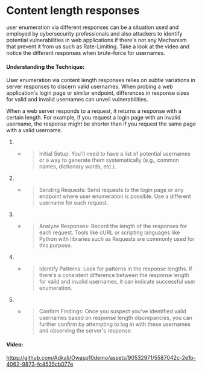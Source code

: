 # Content length responses
user enumeration via different responses can be a situation used and employed by cybersecurity professionals and also attackers to identify potential vulnerabilities in web applications if there's not any Mechanism that prevent it from us such as Rate-Limiting.
Take a look at the video and notice the different responses when brute-force for usernames.

#### Understanding the Technique:
User enumeration via content length responses relies on subtle variations in server responses to discern valid usernames. When probing a web application's login page or similar endpoint, differences in response sizes for valid and invalid usernames can unveil vulnerabilities.

When a web server responds to a request, it returns a response with a certain length. For example, if you request a login page with an invalid username, the response might be shorter than if you request the same page with a valid username.
1. - > Initial Setup: You'll need to have a list of potential usernames or a way to generate them systematically (e.g., common names, dictionary words, etc.).
2. - > Sending Requests: Send requests to the login page or any endpoint where user enumeration is possible. Use a different username for each request.
3. - > Analyze Responses: Record the length of the responses for each request. Tools like cURL or scripting languages like Python with libraries such as Requests are commonly used for this purpose.
4. - > Identify Patterns: Look for patterns in the response lengths. If there's a consistent difference between the response length for valid and invalid usernames, it can indicate successful user enumeration.
5. - > Confirm Findings: Once you suspect you've identified valid usernames based on response length discrepancies, you can further confirm by attempting to log in with these usernames and observing the server's response.

#### Video:


https://github.com/Adkali/Owasp10demo/assets/90532971/5587042c-2e1b-4062-9873-fc4535cb077e


